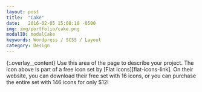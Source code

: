 ```yaml
---
layout: post
title:  "Cake"
date:   2016-02-05 15:08:10 -0500
img: img/portfolio/cake.png
modalID: modalCake
keywords: Wordpress / SCSS / Layout
category: Design
---
```

{:.overlay__content}
Use this area of the page to describe your project. The icon above is part of a free icon set by [Flat Icons][flat-icons-link]. On their website, you can download their free set with 16 icons, or you can purchase the entire set with 146 icons for only $12!